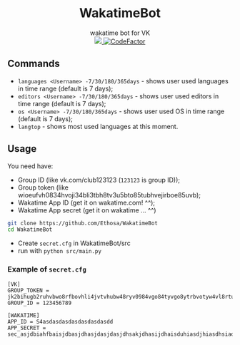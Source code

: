 <h1 align="center">WakatimeBot</h1>
<div align="center">
    wakatime bot for VK
</div>
<div align="center">
    <a href="https://wakatime.com/badge/github/Ethosa/WakatimeBot">
        <img src="https://wakatime.com/badge/github/Ethosa/WakatimeBot.svg">
    </a>
    <a href="https://www.codefactor.io/repository/github/ethosa/wakatimebot">
        <img src="https://www.codefactor.io/repository/github/ethosa/wakatimebot/badge" alt="CodeFactor" />
    </a>
</div>

## Commands
- `languages <Username> -7/30/180/365days` - shows user used languages in time range (default is 7 days);
- `editors <Username> -7/30/180/365days` - shows user used editors in time range (default is 7 days);
- `os <Username> -7/30/180/365days` - shows user used OS in time range (default is 7 days);
- `langtop` - shows most used languages at this moment.

## Usage
You need have:
- Group ID (like vk.com/club123123 (`123123` is group ID));
- Group token (like wioeufvh0834hvoji34bli3tbh8tv3u5bto85tubhvejirboe85uvb);
- Wakatime App ID (get it on wakatime.com! ^^);
- Wakatime App secret (get it on wakatime ... ^^)

```bash
git clone https://github.com/Ethosa/WakatimeBot
cd WakatimeBot
```

- Create `secret.cfg` in WakatimeBot/src
- run with ```python src/main.py```

### Example of `secret.cfg`
```
[VK]
GROUP_TOKEN = jk2bihugb2ruhvbwo8rfbovhli4jvtvhubw48ryv0984vgo84tyvgo8ytrbvotyw4vl8rtuvbowtr8vuebrtl
GROUP_ID = 123456789

[WAKATIME]
APP_ID = S4asdasdasdasdasdasdasdd
APP_SECRET = sec_asjdbiahfbaisjdbasjdhasjdasjdasjdhsakjdhasijdhaisduhiasdjhiasdhsiadhiasjdhiasjdh
```
